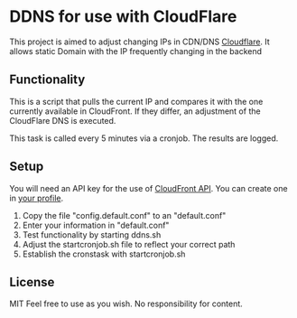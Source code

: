 # DDNS for use with CloudFlare

This project is aimed to adjust changing IPs in CDN/DNS [Cloudflare](https://www.cloudflare.com/). It allows static Domain with the IP frequently changing in the backend

## Functionality

This is a script that pulls the current IP and compares it with the one currently available in CloudFront. If they differ, an adjustment of the CloudFlare DNS is executed.

This task is called every 5 minutes via a cronjob. The results are logged.

## Setup

You will need an API key for the use of [CloudFront API](https://api.cloudflare.com/). You can create one in [your profile](https://dash.cloudflare.com/profile/api-tokens).

1. Copy the file "config.default.conf" to an "default.conf"
2. Enter your information in "default.conf"
3. Test functionality by starting ddns.sh
4. Adjust the startcronjob.sh file to reflect your correct path
5. Establish the cronstask with startcronjob.sh

## License

MIT
Feel free to use as you wish. No responsibility for content.
